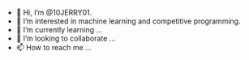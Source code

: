 - 👋 Hi, I’m @10JERRY01.
- 👀 I’m interested in machine learning and competitive programming.
- 🌱 I’m currently learning ...
- 💞️ I’m looking to collaborate ...
- 📫 How to reach me ...

<!---
10JERRY01/10JERRY01 is a ✨ special ✨ repository because its `README.md` (this file) appears on your GitHub profile.
You can click the Preview link to take a look at your changes.
--->
